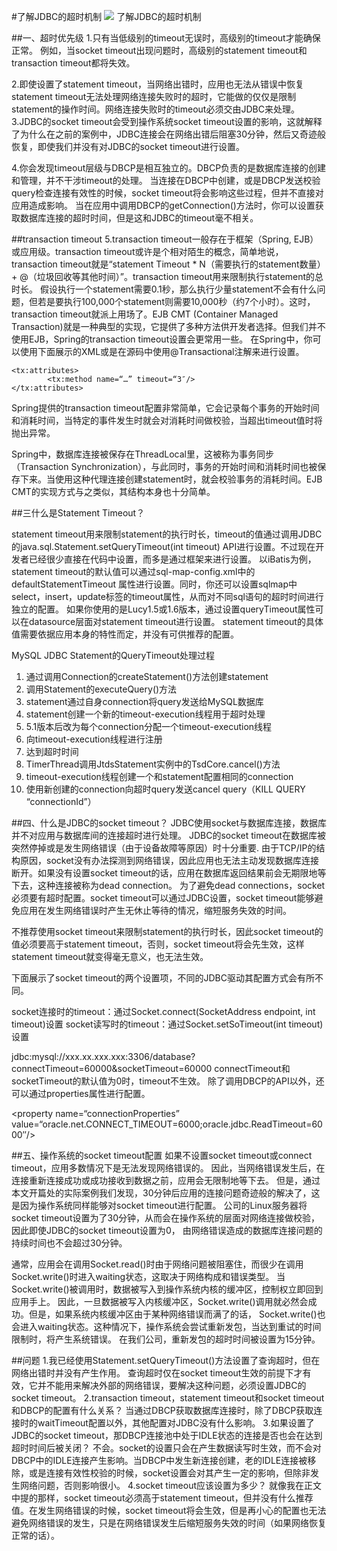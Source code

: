 #了解JDBC的超时机制
![](/images/33922601146_fb9867b205_k.jpg "")
了解JDBC的超时机制
<!--more-->
##一、超时优先级
1.只有当低级别的timeout无误时，高级别的timeout才能确保正常。
例如，当socket timeout出现问题时，高级别的statement timeout和transaction timeout都将失效。

2.即使设置了statement timeout，当网络出错时，应用也无法从错误中恢复
statement timeout无法处理网络连接失败时的超时，它能做的仅仅是限制statement的操作时间。网络连接失败时的timeout必须交由JDBC来处理。
3.JDBC的socket timeout会受到操作系统socket timeout设置的影响，这就解释了为什么在之前的案例中，JDBC连接会在网络出错后阻塞30分钟，然后又奇迹般恢复，即使我们并没有对JDBC的socket timeout进行设置。

4.你会发现timeout层级与DBCP是相互独立的。DBCP负责的是数据库连接的创建和管理，并不干涉timeout的处理。
当连接在DBCP中创建，或是DBCP发送校验query检查连接有效性的时候，socket timeout将会影响这些过程，但并不直接对应用造成影响。
当在应用中调用DBCP的getConnection()方法时，你可以设置获取数据库连接的超时时间，但是这和JDBC的timeout毫不相关。

##transaction timeout
5.transaction timeout一般存在于框架（Spring, EJB）或应用级。transaction timeout或许是个相对陌生的概念，简单地说，transaction timeout就是“statement Timeout * N（需要执行的statement数量） + @（垃圾回收等其他时间）”。transaction timeout用来限制执行statement的总时长。
假设执行一个statement需要0.1秒，那么执行少量statement不会有什么问题，但若是要执行100,000个statement则需要10,000秒（约7个小时）。这时，transaction timeout就派上用场了。EJB CMT (Container Managed Transaction)就是一种典型的实现，它提供了多种方法供开发者选择。但我们并不使用EJB，Spring的transaction timeout设置会更常用一些。
在Spring中，你可以使用下面展示的XML或是在源码中使用@Transactional注解来进行设置。
```
<tx:attributes>
        <tx:method name=“…” timeout=“3″/>
</tx:attributes>
```
Spring提供的transaction timeout配置非常简单，它会记录每个事务的开始时间和消耗时间，当特定的事件发生时就会对消耗时间做校验，当超出timeout值时将抛出异常。

Spring中，数据库连接被保存在ThreadLocal里，这被称为事务同步（Transaction Synchronization），与此同时，事务的开始时间和消耗时间也被保存下来。当使用这种代理连接创建statement时，就会校验事务的消耗时间。EJB CMT的实现方式与之类似，其结构本身也十分简单。

##三什么是Statement Timeout？

statement timeout用来限制statement的执行时长，timeout的值通过调用JDBC的java.sql.Statement.setQueryTimeout(int timeout) API进行设置。不过现在开发者已经很少直接在代码中设置，而多是通过框架来进行设置。
以iBatis为例，statement timeout的默认值可以通过sql-map-config.xml中的defaultStatementTimeout 属性进行设置。同时，你还可以设置sqlmap中select，insert，update标签的timeout属性，从而对不同sql语句的超时时间进行独立的配置。
如果你使用的是Lucy1.5或1.6版本，通过设置queryTimeout属性可以在datasource层面对statement timeout进行设置。
statement timeout的具体值需要依据应用本身的特性而定，并没有可供推荐的配置。

MySQL JDBC Statement的QueryTimeout处理过程
1. 通过调用Connection的createStatement()方法创建statement
2. 调用Statement的executeQuery()方法
3. statement通过自身connection将query发送给MySQL数据库
4. statement创建一个新的timeout-execution线程用于超时处理
5. 5.1版本后改为每个connection分配一个timeout-execution线程
6. 向timeout-execution线程进行注册
7. 达到超时时间
6. TimerThread调用JtdsStatement实例中的TsdCore.cancel()方法
7. timeout-execution线程创建一个和statement配置相同的connection
8. 使用新创建的connection向超时query发送cancel query（KILL QUERY “connectionId”）


##四、什么是JDBC的socket timeout？
JDBC使用socket与数据库连接，数据库并不对应用与数据库间的连接超时进行处理。
JDBC的socket timeout在数据库被突然停掉或是发生网络错误（由于设备故障等原因）时十分重要.
由于TCP/IP的结构原因，socket没有办法探测到网络错误，因此应用也无法主动发现数据库连接断开。如果没有设置socket timeout的话，应用在数据库返回结果前会无期限地等下去，这种连接被称为dead connection。
为了避免dead connections，socket必须要有超时配置。socket timeout可以通过JDBC设置，socket timeout能够避免应用在发生网络错误时产生无休止等待的情况，缩短服务失效的时间。

不推荐使用socket timeout来限制statement的执行时长，因此socket timeout的值必须要高于statement timeout，否则，socket timeout将会先生效，这样statement timeout就变得毫无意义，也无法生效。


下面展示了socket timeout的两个设置项，不同的JDBC驱动其配置方式会有所不同。

socket连接时的timeout：通过Socket.connect(SocketAddress endpoint, int timeout)设置
socket读写时的timeout：通过Socket.setSoTimeout(int timeout)设置

jdbc:mysql://xxx.xx.xxx.xxx:3306/database?connectTimeout=60000&socketTimeout=60000
connectTimeout和socketTimeout的默认值为0时，timeout不生效。
除了调用DBCP的API以外，还可以通过properties属性进行配置。

<property name=“connectionProperties” value=“oracle.net.CONNECT_TIMEOUT=6000;oracle.jdbc.ReadTimeout=6000″/>

##五、操作系统的socket timeout配置
如果不设置socket timeout或connect timeout，应用多数情况下是无法发现网络错误的。
因此，当网络错误发生后，在连接重新连接成功或成功接收到数据之前，应用会无限制地等下去。
但是，通过本文开篇处的实际案例我们发现，30分钟后应用的连接问题奇迹般的解决了，这是因为操作系统同样能够对socket timeout进行配置。
公司的Linux服务器将socket timeout设置为了30分钟，从而会在操作系统的层面对网络连接做校验，因此即使JDBC的socket timeout设置为0，
由网络错误造成的数据库连接问题的持续时间也不会超过30分钟。

通常，应用会在调用Socket.read()时由于网络问题被阻塞住，而很少在调用Socket.write()时进入waiting状态，这取决于网络构成和错误类型。
当Socket.write()被调用时，数据被写入到操作系统内核的缓冲区，控制权立即回到应用手上。
因此，一旦数据被写入内核缓冲区，Socket.write()调用就必然会成功。但是，如果系统内核缓冲区由于某种网络错误而满了的话，
Socket.write()也会进入waiting状态。这种情况下，操作系统会尝试重新发包，当达到重试的时间限制时，将产生系统错误。
在我们公司，重新发包的超时时间被设置为15分钟。

##问题
1.我已经使用Statement.setQueryTimeout()方法设置了查询超时，但在网络出错时并没有产生作用。
    查询超时仅在socket timeout生效的前提下才有效，它并不能用来解决外部的网络错误，要解决这种问题，必须设置JDBC的socket timeout。
2.transaction timeout，statement timeout和socket timeout和DBCP的配置有什么关系？
    当通过DBCP获取数据库连接时，除了DBCP获取连接时的waitTimeout配置以外，其他配置对JDBC没有什么影响。
3.如果设置了JDBC的socket timeout，那DBCP连接池中处于IDLE状态的连接是否也会在达到超时时间后被关闭？
    不会。socket的设置只会在产生数据读写时生效，而不会对DBCP中的IDLE连接产生影响。当DBCP中发生新连接创建，老的IDLE连接被移除，或是连接有效性校验的时候，socket设置会对其产生一定的影响，但除非发生网络问题，否则影响很小。
4.socket timeout应该设置为多少？
    就像我在正文中提的那样，socket timeout必须高于statement timeout，但并没有什么推荐值。在发生网络错误的时候，socket timeout将会生效，但是再小心的配置也无法避免网络错误的发生，只是在网络错误发生后缩短服务失效的时间（如果网络恢复正常的话）。